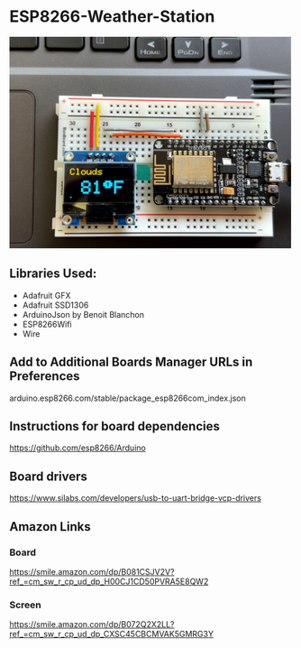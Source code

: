# ESP8266-Weather-Station

<img src="/breadboard.png" width="500">

## Libraries Used:
- Adafruit GFX
- Adafruit SSD1306
- ArduinoJson by Benoit Blanchon
- ESP8266Wifi
- Wire

## Add to Additional Boards Manager URLs in Preferences
arduino.esp8266.com/stable/package_esp8266com_index.json

## Instructions for board dependencies
https://github.com/esp8266/Arduino

## Board drivers
https://www.silabs.com/developers/usb-to-uart-bridge-vcp-drivers

## Amazon Links

### Board
https://smile.amazon.com/dp/B081CSJV2V?ref_=cm_sw_r_cp_ud_dp_H00CJ1CD50PVRA5E8QW2

### Screen
https://smile.amazon.com/dp/B072Q2X2LL?ref_=cm_sw_r_cp_ud_dp_CXSC45CBCMVAK5GMRG3Y
